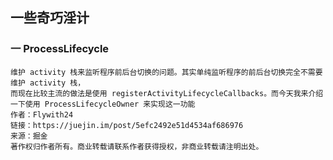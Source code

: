 ## 一些奇巧淫计

### 一 ProcessLifecycle
    维护 activity 栈来监听程序前后台切换的问题。其实单纯监听程序的前后台切换完全不需要维护 activity 栈，
    而现在比较主流的做法是使用 registerActivityLifecycleCallbacks。而今天我来介绍一下使用 ProcessLifecycleOwner 来实现这一功能
    作者：Flywith24
    链接：https://juejin.im/post/5efc2492e51d4534af686976
    来源：掘金
    著作权归作者所有。商业转载请联系作者获得授权，非商业转载请注明出处。

